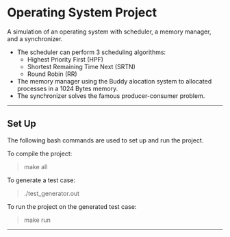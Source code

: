 # Operating System Project

A simulation of an operating system with scheduler, a memory manager, and a synchronizer.

* The scheduler can perform 3 scheduling algorithms:
	- Highest Priority First (HPF)
	- Shortest Remaining Time Next (SRTN)
	- Round Robin (RR)
* The memory manager using the Buddy alocation system to allocated processes in a 1024 Bytes memory.
* The synchronizer solves the famous producer-consumer problem.

---

## Set Up

The following bash commands are used to set up and run the project.

To compile the project:

> make all

To generate a test case:

> ./test_generator.out

To run the project on the generated test case:

> make run

---